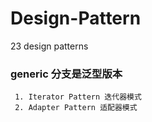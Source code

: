 # Design-Pattern
23  design patterns

### generic 分支是泛型版本

     1. Iterator Pattern 迭代器模式
     2. Adapter Pattern 适配器模式
